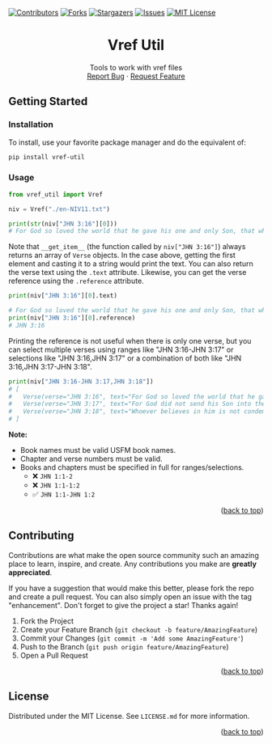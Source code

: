 <!-- PROJECT SHIELDS -->
<!--
*** I'm using markdown "reference style" links for readability.
*** Reference links are enclosed in brackets [ ] instead of parentheses ( ).
*** See the bottom of this document for the declaration of the reference variables
*** for contributors-url, forks-url, etc. This is an optional, concise syntax you may use.
*** https://www.markdownguide.org/basic-syntax/#reference-style-links
-->

[![Contributors][contributors-shield]][contributors-url]
[![Forks][forks-shield]][forks-url]
[![Stargazers][stars-shield]][stars-url]
[![Issues][issues-shield]][issues-url]
[![MIT License][license-shield]][license-url]

<!-- [![LinkedIn][linkedin-shield]][linkedin-url] -->

<a name="readme-top"></a>

<div align="center">
  <h1 align="center">Vref Util</h3>

  <p align="center">
    Tools to work with vref files
    <br />
    <!-- <a href="https://github.com/jcuenod/vref_util"><strong>Explore the docs »</strong></a>
    <br />
    <br />
    <a href="https://github.com/jcuenod/vref_util">View Demo</a>
    · -->
    <a href="https://github.com/jcuenod/vref_util/issues">Report Bug</a>
    ·
    <a href="https://github.com/jcuenod/vref_util/issues">Request Feature</a>
    <!-- ·
    <a href="https://jcuenod.github.io/vref_util-examples/">Live Demo</a> -->
  </p>
</div>



<!-- GETTING STARTED -->
## Getting Started

### Installation

To install, use your favorite package manager and do the equivalent of:

```sh
pip install vref-util
```

<!-- USAGE EXAMPLES -->
### Usage

```python
from vref_util import Vref

niv = Vref("./en-NIV11.txt")

print(str(niv["JHN 3:16"][0]))
# For God so loved the world that he gave his one and only Son, that whoever believes in him shall not perish but have eternal life.
```

Note that `__get_item__` (the function called by `niv["JHN 3:16"]`) always returns an array of `Verse` objects. In the case above, getting the first element and casting it to a string would print the text. You can also return the verse text using the `.text` attribute. Likewise, you can get the verse reference using the `.reference` attribute.

```python
print(niv["JHN 3:16"][0].text)

# For God so loved the world that he gave his one and only Son, that whoever believes in him shall not perish but have eternal life.
print(niv["JHN 3:16"][0].reference)
# JHN 3:16
```

Printing the reference is not useful when there is only one verse, but you can select multiple verses using ranges like "JHN 3:16-JHN 3:17" or selections like "JHN 3:16,JHN 3:17" or a combination of both like "JHN 3:16,JHN 3:17-JHN 3:18".

```python
print(niv["JHN 3:16-JHN 3:17,JHN 3:18"])
# [
#   Verse(verse="JHN 3:16", text="For God so loved the world that he gave his one and only Son,..."),
#   Verse(verse="JHN 3:17", text="For God did not send his Son into the world to condemn the wo..."),
#   Verse(verse="JHN 3:18", text="Whoever believes in him is not condemned, but whoever does no...")
# ]
```

**Note:**

- Book names must be valid USFM book names.
- Chapter and verse numbers must be valid.
- Books and chapters must be specified in full for ranges/selections.
  - ❌ `JHN 1:1-2`
  - ❌ `JHN 1:1-1:2`
  - ✅ `JHN 1:1-JHN 1:2`

<p align="right">(<a href="#readme-top">back to top</a>)</p>



<!-- CONTRIBUTING -->
## Contributing

Contributions are what make the open source community such an amazing place to learn, inspire, and create. Any contributions you make are **greatly appreciated**.

If you have a suggestion that would make this better, please fork the repo and create a pull request. You can also simply open an issue with the tag "enhancement".
Don't forget to give the project a star! Thanks again!

1. Fork the Project
2. Create your Feature Branch (`git checkout -b feature/AmazingFeature`)
3. Commit your Changes (`git commit -m 'Add some AmazingFeature'`)
4. Push to the Branch (`git push origin feature/AmazingFeature`)
5. Open a Pull Request

<p align="right">(<a href="#readme-top">back to top</a>)</p>



<!-- LICENSE -->
## License

Distributed under the MIT License. See `LICENSE.md` for more information.

<p align="right">(<a href="#readme-top">back to top</a>)</p>



<!-- MARKDOWN LINKS & IMAGES -->
<!-- https://www.markdownguide.org/basic-syntax/#reference-style-links -->
[contributors-shield]: https://img.shields.io/github/contributors/jcuenod/vref_util.svg?style=for-the-badge
[contributors-url]: https://github.com/jcuenod/vref_util/graphs/contributors
[forks-shield]: https://img.shields.io/github/forks/jcuenod/vref_util.svg?style=for-the-badge
[forks-url]: https://github.com/jcuenod/vref_util/network/members
[stars-shield]: https://img.shields.io/github/stars/jcuenod/vref_util.svg?style=for-the-badge
[stars-url]: https://github.com/jcuenod/vref_util/stargazers
[issues-shield]: https://img.shields.io/github/issues/jcuenod/vref_util.svg?style=for-the-badge
[issues-url]: https://github.com/jcuenod/vref_util/issues
[license-shield]: https://img.shields.io/github/license/jcuenod/vref_util.svg?style=for-the-badge
[license-url]: https://github.com/jcuenod/vref_util/blob/master/LICENSE.txt